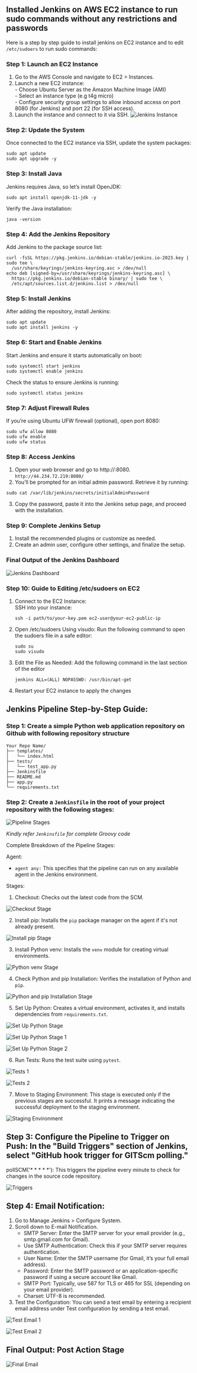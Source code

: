 ## Installed Jenkins on AWS EC2 instance to run sudo commands without any restrictions and passwords

Here is a step by step guide to install jenkins on EC2 instance and to edit `/etc/sudoers` to run sudo commands:

### Step 1: Launch an EC2 Instance
1. Go to the AWS Console and navigate to EC2 > Instances.
2. Launch a new EC2 instance:   
        - Choose Ubuntu Server as the Amazon Machine Image (AMI)   
        - Select an instance type (e.g t4g micro)    
        - Configure security group settings to allow inbound access on port 8080 (for Jenkins) and port 22 (for SSH access).
3. Launch the instance and connect to it via SSH.
![Jenkins Instance](https://github.com/user-attachments/assets/21e37d10-83d5-4106-95c8-f31a2e006d54)


### Step 2: Update the System

Once connected to the EC2 instance via SSH, update the system packages:

```
sudo apt update
sudo apt upgrade -y
```

### Step 3: Install Java

Jenkins requires Java, so let’s install OpenJDK:
```
sudo apt install openjdk-11-jdk -y
```
Verify the Java installation:
```
java -version
```

### Step 4: Add the Jenkins Repository
Add Jenkins to the package source list:
```
curl -fsSL https://pkg.jenkins.io/debian-stable/jenkins.io-2023.key | sudo tee \
  /usr/share/keyrings/jenkins-keyring.asc > /dev/null
echo deb [signed-by=/usr/share/keyrings/jenkins-keyring.asc] \
  https://pkg.jenkins.io/debian-stable binary/ | sudo tee \
  /etc/apt/sources.list.d/jenkins.list > /dev/null
```

### Step 5: Install Jenkins
After adding the repository, install Jenkins:

```
sudo apt update
sudo apt install jenkins -y
```

### Step 6: Start and Enable Jenkins
Start Jenkins and ensure it starts automatically on boot:
```
sudo systemctl start jenkins
sudo systemctl enable jenkins
```
Check the status to ensure Jenkins is running:
```
sudo systemctl status jenkins
```
### Step 7: Adjust Firewall Rules
If you’re using Ubuntu UFW firewall (optional), open port 8080:
```
sudo ufw allow 8080
sudo ufw enable
sudo ufw status
```

### Step 8: Access Jenkins

1. Open your web browser and go to http://<your-ec2-public-ip>:8080. `http://44.234.72.219:8080/`
2. You’ll be prompted for an initial admin password. Retrieve it by running:
```
sudo cat /var/lib/jenkins/secrets/initialAdminPassword
```
3. Copy the password, paste it into the Jenkins setup page, and proceed with the installation. 

### Step 9: Complete Jenkins Setup
1. Install the recommended plugins or customize as needed.
2. Create an admin user, configure other settings, and finalize the setup.

### Final Output of the Jenkins Dashboard

![Jenkins Dashboard](https://github.com/user-attachments/assets/b7587aba-17a8-435b-b01c-1962af71878e)

### Step 10: Guide to Editing /etc/sudoers on EC2
1. Connect to the EC2 Instance:     
   SSH into your instance:   
   ```
   ssh -i path/to/your-key.pem ec2-user@your-ec2-public-ip
   ```
2. Open /etc/sudoers Using visudo:
   Run the following command to open the sudoers file in a safe editor:
   ```
   sudo su
   sudo visudo
   ```
3. Edit the File as Needed:
   Add the following command in the last section of the editor
   ```
   jenkins ALL=(ALL) NOPASSWD: /usr/bin/apt-get
   ```
4. Restart your EC2 instance to apply the changes

## Jenkins Pipeline Step-by-Step Guide:
   
### Step 1: Create a simple Python web application repository on Github with following repository structure

```
Your Repo Name/
├── templates/
│   └── index.html
├── tests/
│   └── test_app.py
├── Jenkinsfile
├── README.md
├── app.py
└── requirements.txt
```
### Step 2: Create a `Jenkinsfile` in the root of your project repository with the following stages:

![Pipeline Stages](https://github.com/user-attachments/assets/fb63ba40-d5c5-4584-8534-3b8162161305)

*Kindly refer `Jenkinsfile` for complete Groovy code*               

Complete Breakdown of the Pipeline Stages:    

Agent:
- `agent any:` This specifies that the pipeline can run on any available agent in the Jenkins environment.

Stages:   

1. Checkout: Checks out the latest code from the SCM.

![Checkout Stage](https://github.com/user-attachments/assets/1dd67d38-7596-4471-8df2-ceacd1e69d70)

2. Install pip: Installs the `pip` package manager on the agent if it's not already present.

![Install pip Stage](https://github.com/user-attachments/assets/bce28daf-2353-413b-81c7-3ab20f5c64f1)

3. Install Python venv: Installs the `venv` module for creating virtual environments.

![Python venv Stage](https://github.com/user-attachments/assets/6bbc6e28-4935-46ee-bf3a-cb28c37b4e93)

4. Check Python and pip Installation: Verifies the installation of Python and `pip`.

![Python and pip Installation Stage](https://github.com/user-attachments/assets/39282bd5-40c4-4a17-8d72-dd61378549fd)

5. Set Up Python: Creates a virtual environment, activates it, and installs dependencies from `requirements.txt`.

![Set Up Python Stage](https://github.com/user-attachments/assets/9508e261-02d6-46f5-9a2c-b3ad50ed8138)

![Set Up Python Stage 1](https://github.com/user-attachments/assets/685fbeca-cc26-4fd5-b6cd-8378db807a5f)

![Set Up Python Stage 2](https://github.com/user-attachments/assets/7a9c23c5-0142-4b2a-9f74-faaa8e206eb0)

6. Run Tests: Runs the test suite using `pytest`.

![Tests 1](https://github.com/user-attachments/assets/cd36bd1f-ee19-46a8-baea-4e9c9b25d2b8)

![Tests 2](https://github.com/user-attachments/assets/e689038c-843c-4e72-9e3c-5840faba79d5)

7. Move to Staging Environment: This stage is executed only if the previous stages are successful. It prints a message indicating the successful deployment to the staging environment.

![Staging Environment](https://github.com/user-attachments/assets/cc6274f5-9abb-4e45-893f-f7ef9b1f7331)

## Step 3: Configure the Pipeline to Trigger on Push: In the "Build Triggers" section of Jenkins, select "GitHub hook trigger for GITScm polling."    

   pollSCM('* * * * *'): This triggers the pipeline every minute to check for changes in the source code repository.    
   
![Triggers](https://github.com/user-attachments/assets/33291406-104f-4cb9-b9e6-675b75751493)

## Step 4: Email Notification: 

1. Go to Manage Jenkins > Configure System.
2. Scroll down to E-mail Notification.
    - SMTP Server: Enter the SMTP server for your email provider (e.g., smtp.gmail.com for Gmail).
    - Use SMTP Authentication: Check this if your SMTP server requires authentication.
    - User Name: Enter the SMTP username (for Gmail, it’s your full email address).
    - Password: Enter the SMTP password or an application-specific password if using a secure account like Gmail.
    - SMTP Port: Typically, use 587 for TLS or 465 for SSL (depending on your email provider).
    - Charset: UTF-8 is recommended.
3. Test the Configuration: You can send a test email by entering a recipient email address under Test configuration by sending a test email.      

![Test Email 1](https://github.com/user-attachments/assets/0937616e-3d5b-44d3-8a00-31a0ff244e1d)

![Test Email 2](https://github.com/user-attachments/assets/daa6d5d0-b857-4156-a27f-f32d635f9614)

## Final Output: Post Action Stage 

![Final Email](https://github.com/user-attachments/assets/2048b52c-9ebd-481f-9f92-78d17e3ad979)


